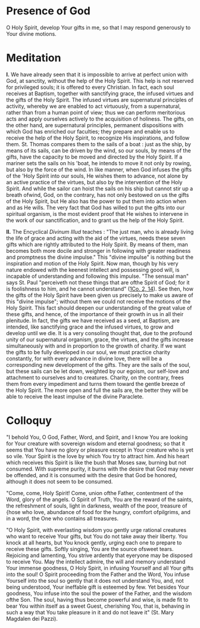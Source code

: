 # Presence of God

O Holy Spirit, develop Your gifts in me, so that I may respond generously to Your divine motions.

# Meditation

**I.** We have already seen that it is impossible to arrive at perfect union with God, at sanctity, without the help of the Holy Spirit. This help is not reserved for privileged souls; it is offered to every Christian. In fact, each soul receives at Baptism, together with sanctifying grace, the infused virtues and the gifts of the Holy Spirit. The infused virtues are supernatural principles of activity, whereby we are enabled to act virtuously, from a supernatural, rather than from a human point of view; thus we can perform meritorious acts and apply ourselves actively to the acquisition of holiness. The gifts, on the other hand, are supernatural principles, permanent dispositions with which God has enriched our faculties; they prepare and enable us to receive the help of the Holy Spirit, to recognize His inspirations, and follow them. St. Thomas compares them to the sails of a boat : just as the ship, by means of its sails, can be driven by the wind, so our souls, by means of the gifts, have the capacity to be moved and directed by the Holy Spirit. If a mariner sets the sails on his 'boat, he intends to move it not only by rowing, but also by the force of the wind. In like manner, when God infuses the gifts of the 'Holy Spirit into our souls, He wishes them to advance, not alone by an active practice of the virtues, but also by the intervention of the Holy Spirit. And while the sailor can hoist the sails on his ship but cannot stir up a breath ofwind, God, on the contrary, has not only bestowed on us the gifts of the Holy Spirit, but He also has the power to put them into action when and as He wills. The very fact that God has willed to put the gifts into our spiritual organism, is the most evident proof that He wishes to intervene in the work of our sanctification, and to grant us the help of the Holy Spirit.

**II.** The Encyclical *Divinum Illud* teaches : "The just man, who is already living the life of grace and acting with the aid of the virtues, needs these seven gifts which are rightly attributed to the Holy Spirit. By means of them, man becomes both more docile and stronger in following with greater readiness and promptness the divine impulse." This "divine impulse" is nothing but the inspiration and motion of the Holy Spirit. Now man, though by his very nature endowed with the keenest intellect and possessing good will, is incapable of understanding and following this impulse. "The sensual man" says St. Paul "perceiveth not these things that are ofthe Spirit of God; for it is foolishness to him, and he cannot understand" ([1Co. 2, 14](https://vulgata.online/bible/1Co.2?ed=DR2&vfn=DR2.1Co.2.14:vs)). See then, how the gifts of the Holy Spirit have been given us precisely to make us aware of this "divine impulse"; without them we could not receive the motions of the Holy Spirit. This fact should deepen our understanding of the great value of these gifts, and hence, of the importance of their growth in us in all their plenitude. In fact, the gifts we have received as a seed, at Baptism, are intended, like sanctifying grace and the infused virtues, to grow and develop until we die. It is a very consoling thought that, due to the profound unity of our supernatural organism, grace, the virtues, and the gifts increase simultaneously with and in proportion to the growth of charity. If we want the gifts to be fully developed in our soul, we must practice charity constantly, for with every advance in divine love, there will be a corresponding new development of the gifts. They are the sails of the soul, but these sails can be let down, weighted by our egoism, our self-love and attachment to ourselves and to creatures. Charity, on the contrary, frees them from every impediment and turns them toward the gentle breeze of the Holy Spirit. The more open and full the sails are, the better they will be able to receive the least impulse of the divine Paraclete.

# Colloquy

"I behold You, O God, Father, Word, and Spirit, and I know You are looking for Your creature with sovereign wisdom and eternal goodness; so that it seems that You have no glory or pleasure except in Your creature who is yet so vile. Your Spirit is the love by which You try to attract him. And his heart which receives this Spirit is like the bush that Moses saw, burning but not consumed. With supreme purity, it burns with the desire that God may never be offended, and it is consumed with the desire that God be honored, although it does not seem to be consumed.

"Come, come, Holy Spirit! Come, union ofthe Father, contentment of the Word, glory of the angels. O Spirit of Truth, You are the reward of the saints, the refreshment of souls, light in darkness, wealth of the poor, treasure of {hose who love, abundance of food for the hungry, comfort ofpilgrims, and in a word, the One who contains all treasures.

"O Holy Spirit, with everlasting wisdom you gently urge rational creatures who want to receive Your gifts, but You do not take away their liberty. You knock at all hearts, but You knock gently, urging each one to prepare to receive these gifts. Softly singing, You are the source ofsweet tears. Rejoicing and lamenting, You strive ardently that eyeryone may be disposed to receive You. May the intellect admire, the will and memory understand Your immense goodness, O Holy Spirit, in infusing Yourself and all Your gifts into the soul! O Spirit proceeding from the Father and the Word, You infuse Yourself into the soul so gently that it does not understand You, and, not being understood, Your ineffable gift is esteemed by few. Yet besides Your goodness, You infuse into the soul the power of the Father, and the wisdom ofthe Son. The soul, having thus become powerful and wise, is made fit to bear You within itself as a sweet Guest, cherishing You, that is, behaving in such a way that You take pleasure in it and do not leave it" (St. Mary Magdalen dei Pazzi).
